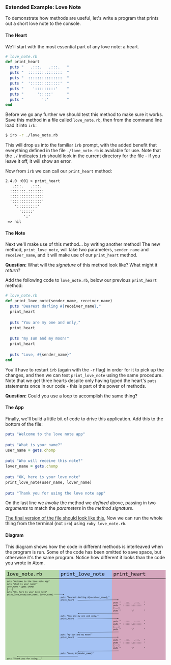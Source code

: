 ### Extended Example: Love Note

To demonstrate how methods are useful, let's write a program that prints out a short love note to the console.

#### The Heart

We'll start with the most essential part of any love note: a heart.

```ruby
# love_note.rb
def print_heart
  puts "   .:::.   .:::.   "
  puts "  :::::::.:::::::  "
  puts "  :::::::::::::::  "
  puts "  ':::::::::::::'  "
  puts "    ':::::::::'    "
  puts "      ':::::'      "
  puts "        ':'        "
end
```

Before we go any further we should test this method to make sure it works. Save this method in a file called `love_note.rb`, then from the command line load it into `irb`:

```bash
$ irb -r ./love_note.rb
```

This will drop us into the familiar `irb` prompt, with the added benefit that everything defined in the file `./love_note.rb` is available for use. Note that the `./` indicates `irb` should look in the current directory for the file - if you leave it off, it will show an error.

Now from `irb` we can call our `print_heart` method:

```
2.4.0 :001 > print_heart
   .:::.   .:::.    
  :::::::.:::::::   
  :::::::::::::::   
  ':::::::::::::'   
    ':::::::::'     
      ':::::'       
        ':'         
 => nil
```

#### The Note

Next we'll make use of this method... by writing another method! The new method, `print_love_note`, will take two parameters, `sender_name` and `receiver_name`, and it will make use of our `print_heart` method.

**Question:** What will the _signature_ of this method look like? What might it _return_?

Add the following code to `love_note.rb`, below our previous `print_heart` method:

```ruby
# love_note.rb
def print_love_note(sender_name, receiver_name)
  puts "Dearest darling #{receiver_name},"
  print_heart

  puts "You are my one and only,"
  print_heart

  puts "my sun and my moon!"
  print_heart

  puts "Love, #{sender_name}"
end
```

You'll have to restart `irb` (again with the `-r` flag) in order for it to pick up the changes, and then we can test `print_love_note` using the same procedure. Note that we get three hearts despite only having typed the heart's `puts` statements once in our code - this is part of the power of methods.

**Question:** Could you use a loop to accomplish the same thing?

#### The App

Finally, we'll build a little bit of code to drive this application. Add this to the bottom of the file:

```ruby
puts "Welcome to the love note app"

puts "What is your name?"
user_name = gets.chomp

puts "Who will receive this note?"
lover_name = gets.chomp

puts "OK, here is your love note"
print_love_note(user_name, lover_name)

puts "Thank you for using the love note app"
```

On the last line we _invoke_ the method we _defined_ above, passing in two _arguments_ to match the _parameters_ in the _method signature_.

[The final version of the file should look like this.](https://gist.github.com/droberts-ada/4dd96ed4122081bf0aa673352230f458) Now we can run the whole thing from the terminal (not `irb`) using `ruby love_note.rb`.

#### Diagram

This diagram shows how the code in different methods is interleaved when the program is run. Some of the code has been omitted to save space, but otherwise it's the same program. Notice how different it looks than the code you wrote in Atom.

<!-- https://docs.google.com/presentation/d/1KQ7dyY4EMkGDYQNuYjrtoSofKiKaQttEx13R1vG_JyM/ -->
![Method Invocation Diagram](images/method_diagram.png)
